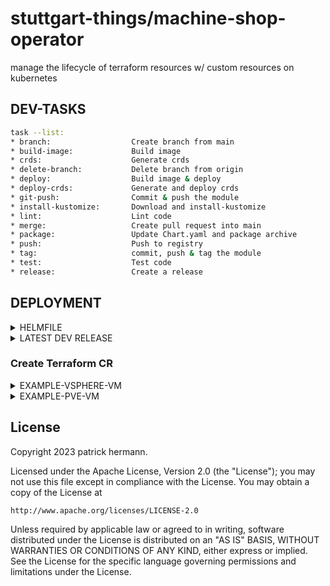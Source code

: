 # stuttgart-things/machine-shop-operator

manage the lifecycle of terraform resources w/ custom resources on kubernetes

## DEV-TASKS

```bash
task --list:
* branch:                  Create branch from main
* build-image:             Build image
* crds:                    Generate crds
* delete-branch:           Delete branch from origin
* deploy:                  Build image & deploy
* deploy-crds:             Generate and deploy crds
* git-push:                Commit & push the module
* install-kustomize:       Download and install-kustomize
* lint:                    Lint code
* merge:                   Create pull request into main
* package:                 Update Chart.yaml and package archive
* push:                    Push to registry
* tag:                     commit, push & tag the module
* test:                    Test code
* release:                 Create a release
```

## DEPLOYMENT

<details><summary>HELMFILE</summary>

## APPLY TO ENV

```bash
export VAULT_ADDR=https://vault-vsphere.labul.sva.de:8200
export VAULT_NAMESPACE=root
export VAULT_TOKEN=<VAULT_TOKEN>

helmfile diff --environment labul-vsphere
helmfile sync --environment labul-vsphere
```

</details>

<details><summary>LATEST DEV RELEASE</summary>

```yaml
cat <<EOF > ./values.yaml
secrets:
  vault:
    name: vault
    labels:
      app.kubernetes.io/component: manager
      app.kubernetes.io/created-by: machine-shop-operator
      app.kubernetes.io/instance: controller-manager
      app.kubernetes.io/part-of: machine-shop-operator
    dataType: stringData
    secretKVs:
      VAULT_NAMESPACE: <path:apps/data/vault#namespace>
      VAULT_ADDR: <path:apps/data/vault#addr>
      VAULT_ROLE_ID: <path:apps/data/vault#roleID>
      VAULT_SECRET_ID: <path:apps/data/vault#secretID>
EOF

helm upgrade --install machine-shop-operator \
oci://eu.gcr.io/stuttgart-things/machine-shop-operator --version 0.1.48 \
-n machine-shop-operator-system --values ./values.yaml --create-namespace
```

</details>


### Create Terraform CR

<details><summary>EXAMPLE-VSPHERE-VM</summary>

```yaml
---
apiVersion: machineshop.sthings.tiab.ssc.sva.de/v1beta1
kind: Terraform
metadata:
 name: sthings7
 namespace: terraform
 labels:
   app.kubernetes.io/created-by: machine-shop-operator
   app.kubernetes.io/name: terraform
   app.kubernetes.io/part-of: machine-shop-operator
spec:
 state: present
 variables:
  - vsphere_vm_name="sthings7"
  - vm_count=1
  - vm_num_cpus=8
  - vm_memory=4096
  - vm_disk_size=96
  - vsphere_vm_template="/LabUL/host/Cluster01/10.31.101.40/ubuntu22"
  - vsphere_vm_folder_path="stuttgart-things/testing"
  - vsphere_network="/LabUL/host/Cluster01/10.31.101.41/LAB-10.31.103"
  - vsphere_datastore="/LabUL/host/Cluster01/10.31.101.41/UL-ESX-SAS-01"
  - vsphere_resource_pool="/LabUL/host/Cluster01/Resources"
  - vsphere_datacenter="LabUL"
 backend:
  - access_key=apps/data/artifacts:accessKey
  - secret_key=apps/data/artifacts:secretKey
 module:
  - moduleName=sthings7
  - backendKey=sthings7.tfstate
  - moduleSourceUrl=https://artifacts.tiab.labda.sva.de/modules/vsphere-vm.zip
  - backendEndpoint=https://artifacts.app.4sthings.tiab.ssc.sva.de
  - backendRegion=main
  - backendBucket=vsphere-vm
  - tfProviderName=vsphere
  - tfProviderSource=hashicorp/vsphere
  - tfProviderVersion=2.5.1
  - tfVersion=1.6.5
 secrets:
  - vsphere_user=cloud/data/vsphere:username
  - vsphere_password=cloud/data/vsphere:password
  - vsphere_server=cloud/data/vsphere:ip
  - vm_ssh_user=cloud/data/vsphere:vm_ssh_user
  - vm_ssh_password=cloud/data/vsphere:vm_ssh_password
 template: vsphere-vm
 terraform-version: 1.6.5
```

</details>

<details><summary>EXAMPLE-PVE-VM</summary>

```yaml
apiVersion: machineshop.sthings.tiab.ssc.sva.de/v1beta1
kind: Terraform
metadata:
  name: terraform-pve-sample
  labels:
    app.kubernetes.io/name: terraform
    app.kubernetes.io/part-of: machine-shop-operator
    app.kubernetes.io/created-by: machine-shop-operator
spec:
  variables:
    - vm_name="machine-shop-operator-pve1"
    - vm_count=1
    - vm_num_cpus=6
    - vm_memory=8192
    - vm_template="u22-rke2-upi"
    - pve_network="vmbr101"
    - pve_datastore="v3700"
    - vm_disk_size="128G"
    - pve_folder_path="stuttgart-things"
    - pve_cluster_node="sthings-pve1"
  module:
    - moduleName=machine-shop-operator-pve1
    - backendKey=machine-shop-operator-pve1.tfstate
    - moduleSourceUrl=https://artifacts.app.sthings-pve.labul.sva.de/modules/proxmox-vm.zip
    - backendEndpoint=https://artifacts.app.sthings-pve.labul.sva.de
    - backendRegion=main
    - backendBucket=pve-vm
    - tfProviderName=proxmox
    - tfProviderSource=Telmate/proxmox
    - tfProviderVersion=2.9.14
    - tfVersion=1.6.5
  backend:
    - access_key=apps/data/artifacts:rootUser
    - secret_key=apps/data/artifacts:rootPassword
  secrets:
    - pve_api_url=cloud/data/pve:api_url
    - pve_api_user=cloud/data/pve:api_user
    - pve_api_password=cloud/data/pve:api_password
    - vm_ssh_user=cloud/data/pve:ssh_user
    - vm_ssh_password=cloud/data/pve:ssh_password
  terraform-version: 1.6.5
  template: pve-vm
```

</details>

## License

Copyright 2023 patrick hermann.

Licensed under the Apache License, Version 2.0 (the "License");
you may not use this file except in compliance with the License.
You may obtain a copy of the License at

    http://www.apache.org/licenses/LICENSE-2.0

Unless required by applicable law or agreed to in writing, software
distributed under the License is distributed on an "AS IS" BASIS,
WITHOUT WARRANTIES OR CONDITIONS OF ANY KIND, either express or implied.
See the License for the specific language governing permissions and
limitations under the License.
